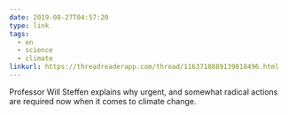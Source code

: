 ```yaml
---
date: 2019-08-27T04:57:20
type: link
tags:
  - en
  - science
  - climate
linkurl: https://threadreaderapp.com/thread/1163718889139818496.html
---
```

Professor Will Steffen explains why urgent, and somewhat radical actions are required now when it comes to climate change.
